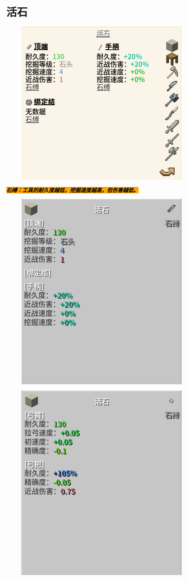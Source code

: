 # 活石

<figure><img src="../../.gitbook/assets/屏幕截图 2025-03-03 163219.png" alt=""><figcaption></figcaption></figure>

_<mark style="background-color:orange;">**石缚：工具的耐久度越低，挖掘速度越高，但伤害越低。**</mark>_



<figure><img src="../../.gitbook/assets/屏幕截图 2025-03-03 163154.png" alt=""><figcaption></figcaption></figure>

<figure><img src="../../.gitbook/assets/屏幕截图 2025-03-03 163202.png" alt=""><figcaption></figcaption></figure>
